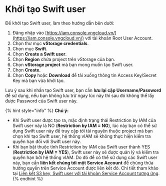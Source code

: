 # Khởi tạo Swift user

Để khởi tạo Swift user, làm theo hướng dẫn bên dưới:

1. Đăng nhập vào [https://iam.console.vngcloud.vn/](https://iam.console.vngcloud.vn/) với tài khoản Root User Account.
2. Chọn thư mục **vStorage credentials**.&#x20;
3. Chọn mục **Swift**.
4. Chọn **Create a Swift user**.
5. Chọn **Region** chứa project trên vStorage của bạn.
6. Chọn **vStorage project** mà bạn mong muốn tạo Swift user.
7. Chọn **Create.**
8. Chọn **Copy** hoặc **Download** để tải xuống thông tin Access Key/Secret Key mà bạn vừa khởi tạo.

Lưu ý sau khi nhấn tạo Swift user, bạn cần **lưu lại cặp Username/Password** để sử dụng, nếu bạn không lưu trữ ngay lúc này thì sau đó không thể lấy được Password của Swift user này.

{% hint style="info" %}
**Chú ý:**&#x20;



* Khi Swift user được tạo ra, mặc định trạng thái Restriction by IAM của Swift user này là NO (**Restriction by IAM = NO**), lúc này bạn có thể sử dụng Swift user này để truy cập tới tài nguyên thuộc project mà bạn chọn khi tạo Swift user, hệ thống vIAM sẽ không thực hiện kiểm tra quyền hạn đối với Swift user này.&#x20;
* Khi bạn bật thuộc tính Restriction by IAM của Swift user thành YES (**Restriction by IAM = YES**), Swift user này sẽ được quản lý và kiểm tra quyền hạn bởi hệ thống vIAM. Do đó để có thể sử dụng các Swift user này, bạn cần **liên kết chúng tới một Service Account** để chúng thừa hưởng quyền trên Service Account được liên kết đó. Chi tiết tham khảo tại [Liên kết S3 key, Swift user với tài khoản Service Account tương ứng](lien-ket-s3-key-swift-user-voi-tai-khoan-service-account-tuong-ung.md).
{% endhint %}

<figure><img src="../../../../../../../.gitbook/assets/Khoi_tao_SwiftUser.gif" alt=""><figcaption></figcaption></figure>

